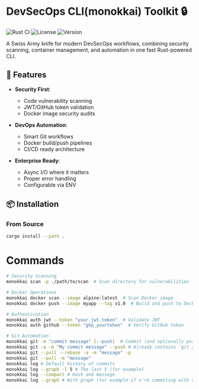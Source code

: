 # DevSecOps CLI(monokkai) Toolkit 🔒

![Rust CI](https://github.com/monokkai/devsecops-cli/actions/workflows/ci.yml/badge.svg)
![License](https://img.shields.io/badge/license-MIT-blue)
![Version](https://img.shields.io/badge/version-0.1.0-orange)

A Swiss Army knife for modern DevSecOps workflows, combining security scanning, container management, and automation in one fast Rust-powered CLI.

## 🚀 Features

- **Security First**:
    - Code vulnerability scanning
    - JWT/GitHub token validation
    - Docker image security audits

- **DevOps Automation**:
    - Smart Git workflows
    - Docker build/push pipelines
    - CI/CD ready architecture

- **Enterprise Ready**:
    - Async I/O where it matters
    - Proper error handling
    - Configurable via ENV

## 📦 Installation

### From Source
```bash
cargo install --path .
```

# Commands

```zsh
# Security Scanning
monokkai scan -p ./path/to/scan  # Scan directory for vulnerabilities

# Docker Operations
monokkai docker scan --image alpine:latest  # Scan Docker image
monokkai docker push --image myapp --tag v1.0  # Build and push to DockerHub

# Authentication
monokkai auth jwt --token "your.jwt.token"  # Validate JWT
monokkai auth github --token "ghp_yourtoken"  # Verify GitHub token

# Git Automation
monokkai git -m "commit message" [--push]  # Commit (and optionally push)
monokkai git -a -m "My commit message" --push # Already contains 'git add .' flag
monokkai git --pull --rebase -a -m "message" -p
monokkai git --pull -m "message"
monokkai log # Default history of commits
monokkai log --graph -l 5 # The last 5 (for example)
monokkai log --compact # Hash and message
monokkai log --graph # With graph (for example if u're commiting with others)

```
